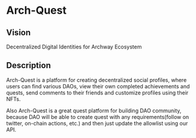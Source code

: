 # Arch-Quest

## Vision
Decentralized Digital Identities for Archway Ecosystem

## Description
Arch-Quest is a platform for creating decentralized social profiles, where users can find various DAOs, view their own completed achievements and quests, send comments to their friends and customize profiles using their NFTs.

Also Arch-Quest is a great quest platform for building DAO community, because DAO will be able to create quest with any requirements(follow on twitter, on-chain actions, etc.) and then just update the allowlist using our API.